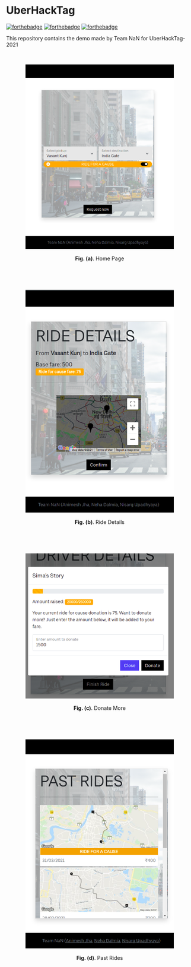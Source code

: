 # UberHackTag
[![forthebadge](https://forthebadge.com/images/badges/made-with-vue.svg)](https://forthebadge.com)
[![forthebadge](https://forthebadge.com/images/badges/made-with-python.svg)](https://forthebadge.com)
[![forthebadge](https://forthebadge.com/images/badges/uses-css.svg)](https://forthebadge.com)

This repository contains the demo made by Team NaN for UberHackTag-2021

&nbsp;
<p align="center">
<img src='app_src/static/images/view1.png' width=400>
</p>
<p align="center">
<b>Fig. (a)</b>. Home Page </p>
&nbsp;

&nbsp;
<p align="center">
<img src='app_src/static/images/view2.jpg' width=400>
</p>
<p align="center">
<b>Fig. (b)</b>. Ride Details </p>
&nbsp;

&nbsp;
<p align="center">
<img src='app_src/static/images/view3.jpg' width=400>
</p>
<p align="center">
<b>Fig. (c)</b>. Donate More </p>
&nbsp;

&nbsp;
<p align="center">
<img src='app_src/static/images/view4.png' width=400>
</p>
<p align="center">
<b>Fig. (d)</b>. Past Rides </p>
&nbsp;
